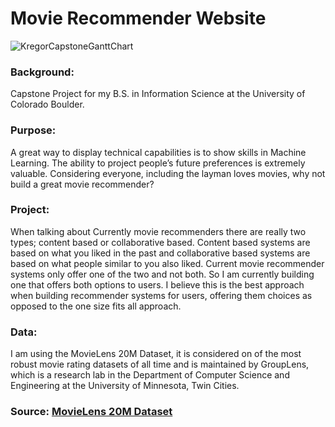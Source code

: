 # Movie Recommender Website

![KregorCapstoneGanttChart](https://stackoverflow.com/questions/14494747/add-images-to-readme-md-on-github)

### Background:
Capstone Project for my B.S. in Information Science at the University of Colorado Boulder.

### Purpose:
A great way to display technical capabilities is to show skills in Machine Learning. The ability to project people’s future preferences is extremely valuable. Considering everyone, including the layman loves movies, why not build a great movie recommender?

### Project:
When talking about Currently movie recommenders there are really two types; content based or collaborative based. Content based systems are based on what you liked in the past and collaborative based systems are based on what people similar to you also liked. Current movie recommender systems only offer one of the two and not both. So I am currently building one that offers both options to users. I believe this is the best approach when building recommender systems for users, offering them choices as opposed to the one size fits all approach.

### Data:
I am using the MovieLens 20M Dataset, it is considered on of the most robust movie rating datasets of all time and is maintained by GroupLens, which is a research lab in the Department of Computer Science and Engineering at the University of Minnesota, Twin Cities.

### Source: [MovieLens 20M Dataset](https://grouplens.org/datasets/movielens/20m/)

